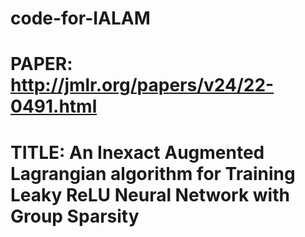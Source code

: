 # code-for-IALAM
# PAPER: http://jmlr.org/papers/v24/22-0491.html
# TITLE: An Inexact Augmented Lagrangian algorithm for Training Leaky ReLU Neural Network with Group Sparsity
